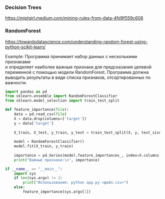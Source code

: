 ### Decision Trees
<https://miptgirl.medium.com/mining-rules-from-data-4fd9f559c608>

### RandomForest

<https://towardsdatascience.com/understanding-random-forest-using-python-scikit-learn/>

Example:
Программа принимает набор данных с несколькими признаками  
и определяет наиболее важные признаки для предсказания целевой переменной с помощью модели RandomForest. 
Программа должна выводить результаты в виде списка признаков, отсортированных по важности.

```python
import pandas as pd
from sklearn.ensemble import RandomForestClassifier
from sklearn.model_selection import train_test_split

def feature_importance(file):
    data = pd.read_csv(file)
    X = data.drop(columns=['target'])
    y = data['target']
    
    X_train, X_test, y_train, y_test = train_test_split(X, y, test_size=0.2)
    
    model = RandomForestClassifier()
    model.fit(X_train, y_train)
    
    importance = pd.Series(model.feature_importances_, index=X.columns).sort_values(ascending=False)
    print("Важные признаки:\n", importance)

if __name__ == "__main__":
    import sys
    if len(sys.argv) != 2:
        print("Использование: python app.py <файл.csv>")
    else:
        feature_importance(sys.argv[1])
```        
